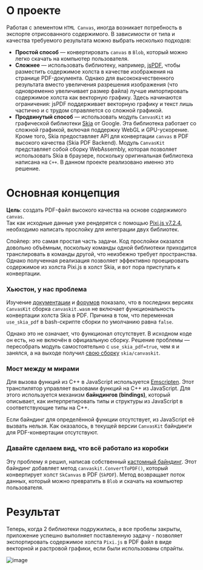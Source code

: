 
# О проекте

Работая с элементом `HTML Canvas`, иногда возникает потребность в экспорте отрисованного содержимого. В зависимости от типа и качества требуемого результата можно выбрать несколько подходов:

- **Простой способ** — конвертировать `canvas` в `Blob`, который можно легко скачать на компьютер пользователя.  
- **Сложнее** — использовать библиотеку, например, [jsPDF](https://github.com/parallax/jsPDF), чтобы разместить содержимое холста в качестве изображения на странице PDF-документа. Однако для высококачественного результата вместо увеличения разрешения изображения (что одновременно увеличивает размер файла) лучше импортировать содержимое холста как векторную графику. Здесь начинаются ограничения: jsPDF поддерживает векторную графику и текст лишь частично и с трудом справляется со сложной графикой.  
- **Продвинутый способ** — использовать модуль `CanvasKit` из графической библиотеки [Skia](https://github.com/google/skia) от Google. Эта библиотека работает со сложной графикой, включая поддержку WebGL и GPU-ускорение. Кроме того, Skia предоставляет API для конвертации `canvas` в PDF высокого качества (Skia PDF Backend). Модуль `CanvasKit` представляет собой сборку WebAssembly, которая позволяет использовать Skia в браузере, поскольку оригинальная библиотека написана на `C++`. В данном проекте реализовано именно это решение.

# Основная концепция

**Цель**: создать PDF-файл высокого качества на основе содержимого `canvas`.  
Так как исходные данные уже рендерятся с помощью [Pixi.js v7.2.4](https://www.npmjs.com/package/pixi.js-legacy/v/7.2.4), необходимо написать прослойку для интеграции двух библиотек.

Спойлер: это самая простая часть задачи. Код прослойки оказался довольно объёмным, поскольку команды одной библиотеки приходится транслировать в команды другой, что неизбежно требует пространства. Однако полученная реализация позволяет эффективно проецировать содержимое из холста Pixi.js в холст Skia, и вот пора приступать к конвертации.

### Хьюстон, у нас проблема

Изучение [документации](https://skia.org/docs/) и [форумов](https://groups.google.com/g/skia-discuss/c/SzTGfl_rQdI/m/QBv4tENHAgAJ) показало, что в последних версиях `CanvasKit` сборка `canvaskit.wasm` не включает функциональность конвертации холста Skia в PDF. Причина в том, что переменная `use_skia_pdf` в bash-скрипте сборки по умолчанию равна `false`.

Однако это не означает, что функционал отсутствует. В исходном коде он есть, но не включён в официальную сборку. Решение проблемы — пересобрать модуль самостоятельно с `use_skia_pdf=true`, чем я и занялся, а на выходе получил [свою сборку](https://github.com/theManAndHisShadow/skia-browser-pdf/tree/main) `skia/canvaskit`.

### Мост между м мирами

Для вызова функций из C++ в JavaScript используется [Emscripten](https://github.com/emscripten-core/emscripten). Этот транспилятор управляет вызовами функций на C++ из JavaScript. Для этого используется механизм **байндингов (bindings)**, который описывает, как интерпретировать типы и структуры из JavaScript в соответствующие типы на C++.

Если байндинг для определённой функции отсутствует, из JavaScript её вызвать нельзя. Как оказалось, в текущей версии `CanvasKit` байндинги для PDF-конвертации отсутствуют.

### Давайте сделаем вид, что всё работало из коробки

Эту проблему я решил, написав собственный [кастомный байндинг](https://github.com/theManAndHisShadow/skia-browser-pdf/blob/main/modules/canvaskit/canvaskit_extended_bindings.cpp). Этот байндинг добавляет метод `canvaskit.ConvertToPDF()`, который конвертирует холст `SkCanvas` в PDF (`SkPDF`). Метод возвращает поток данных, который можно превратить в `Blob` и скачать на компьютер пользователя.

# Результат
Теперь, когда 2 библиотеки подружились, а все пробелы закрыты, приложение успешно выполняет поставленную задачу - позволяет экспортировать содержимое холста `Pixi.js` в PDF файл в виде векторной и растровой графики, если были использованы спрайты.

![image](https://github.com/user-attachments/assets/f661f224-4137-414e-af69-6f0b0302c7bb)
